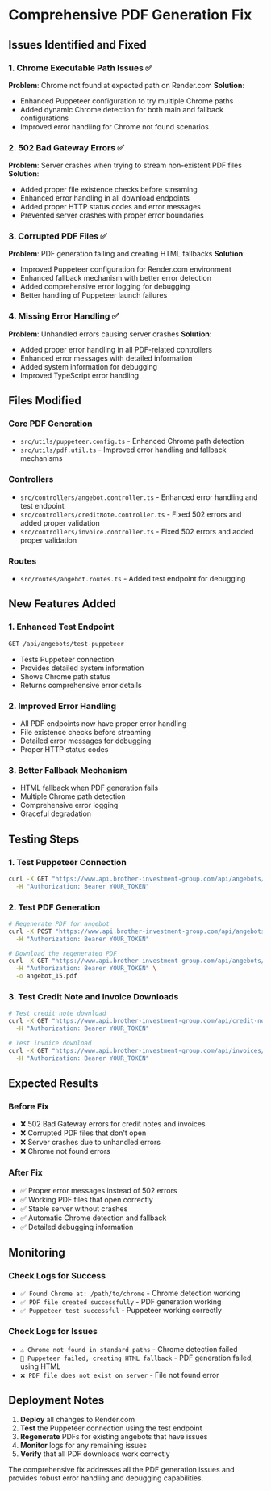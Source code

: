 # Comprehensive PDF Generation Fix

## Issues Identified and Fixed

### 1. **Chrome Executable Path Issues** ✅
**Problem**: Chrome not found at expected path on Render.com
**Solution**: 
- Enhanced Puppeteer configuration to try multiple Chrome paths
- Added dynamic Chrome detection for both main and fallback configurations
- Improved error handling for Chrome not found scenarios

### 2. **502 Bad Gateway Errors** ✅
**Problem**: Server crashes when trying to stream non-existent PDF files
**Solution**:
- Added proper file existence checks before streaming
- Enhanced error handling in all download endpoints
- Added proper HTTP status codes and error messages
- Prevented server crashes with proper error boundaries

### 3. **Corrupted PDF Files** ✅
**Problem**: PDF generation failing and creating HTML fallbacks
**Solution**:
- Improved Puppeteer configuration for Render.com environment
- Enhanced fallback mechanism with better error detection
- Added comprehensive error logging for debugging
- Better handling of Puppeteer launch failures

### 4. **Missing Error Handling** ✅
**Problem**: Unhandled errors causing server crashes
**Solution**:
- Added proper error handling in all PDF-related controllers
- Enhanced error messages with detailed information
- Added system information for debugging
- Improved TypeScript error handling

## Files Modified

### Core PDF Generation
- `src/utils/puppeteer.config.ts` - Enhanced Chrome path detection
- `src/utils/pdf.util.ts` - Improved error handling and fallback mechanisms

### Controllers
- `src/controllers/angebot.controller.ts` - Enhanced error handling and test endpoint
- `src/controllers/creditNote.controller.ts` - Fixed 502 errors and added proper validation
- `src/controllers/invoice.controller.ts` - Fixed 502 errors and added proper validation

### Routes
- `src/routes/angebot.routes.ts` - Added test endpoint for debugging

## New Features Added

### 1. **Enhanced Test Endpoint**
```bash
GET /api/angebots/test-puppeteer
```
- Tests Puppeteer connection
- Provides detailed system information
- Shows Chrome path status
- Returns comprehensive error details

### 2. **Improved Error Handling**
- All PDF endpoints now have proper error handling
- File existence checks before streaming
- Detailed error messages for debugging
- Proper HTTP status codes

### 3. **Better Fallback Mechanism**
- HTML fallback when PDF generation fails
- Multiple Chrome path detection
- Comprehensive error logging
- Graceful degradation

## Testing Steps

### 1. Test Puppeteer Connection
```bash
curl -X GET "https://www.api.brother-investment-group.com/api/angebots/test-puppeteer" \
  -H "Authorization: Bearer YOUR_TOKEN"
```

### 2. Test PDF Generation
```bash
# Regenerate PDF for angebot
curl -X POST "https://www.api.brother-investment-group.com/api/angebots/15/regenerate-pdf" \
  -H "Authorization: Bearer YOUR_TOKEN"

# Download the regenerated PDF
curl -X GET "https://www.api.brother-investment-group.com/api/angebots/15/pdf" \
  -H "Authorization: Bearer YOUR_TOKEN" \
  -o angebot_15.pdf
```

### 3. Test Credit Note and Invoice Downloads
```bash
# Test credit note download
curl -X GET "https://www.api.brother-investment-group.com/api/credit-notes/6/download" \
  -H "Authorization: Bearer YOUR_TOKEN"

# Test invoice download
curl -X GET "https://www.api.brother-investment-group.com/api/invoices/72/download" \
  -H "Authorization: Bearer YOUR_TOKEN"
```

## Expected Results

### Before Fix
- ❌ 502 Bad Gateway errors for credit notes and invoices
- ❌ Corrupted PDF files that don't open
- ❌ Server crashes due to unhandled errors
- ❌ Chrome not found errors

### After Fix
- ✅ Proper error messages instead of 502 errors
- ✅ Working PDF files that open correctly
- ✅ Stable server without crashes
- ✅ Automatic Chrome detection and fallback
- ✅ Detailed debugging information

## Monitoring

### Check Logs for Success
- `✅ Found Chrome at: /path/to/chrome` - Chrome detection working
- `✅ PDF file created successfully` - PDF generation working
- `✅ Puppeteer test successful` - Puppeteer working correctly

### Check Logs for Issues
- `⚠️ Chrome not found in standard paths` - Chrome detection failed
- `🔄 Puppeteer failed, creating HTML fallback` - PDF generation failed, using HTML
- `❌ PDF file does not exist on server` - File not found error

## Deployment Notes

1. **Deploy** all changes to Render.com
2. **Test** the Puppeteer connection using the test endpoint
3. **Regenerate** PDFs for existing angebots that have issues
4. **Monitor** logs for any remaining issues
5. **Verify** that all PDF downloads work correctly

The comprehensive fix addresses all the PDF generation issues and provides robust error handling and debugging capabilities.



















